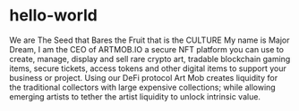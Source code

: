 # hello-world
We are The Seed that Bares the Fruit that is the CULTURE
My name is Major Dream, I am the CEO of ARTMOB.IO a secure NFT platform you can use to create, manage, display and sell rare crypto art, tradable blockchain gaming items, secure tickets, access tokens and other digital items to support your business or project. 
Using our DeFi protocol Art Mob creates liquidity for the traditional collectors with large expensive collections; while allowing emerging artists to tether the artist liquidity to unlock intrinsic value. 
